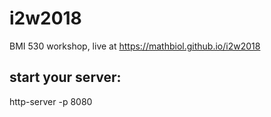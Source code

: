 # i2w2018
BMI 530 workshop, live at https://mathbiol.github.io/i2w2018


## start your server:
http-server -p 8080   
